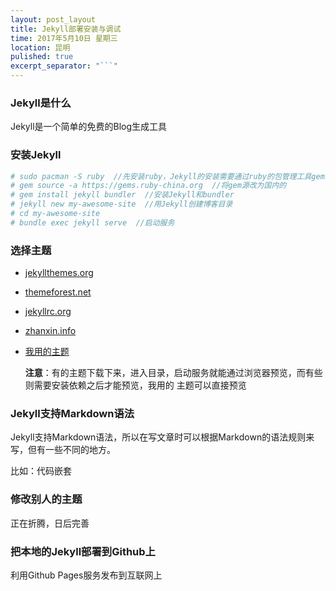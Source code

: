 ```yaml
---
layout: post_layout
title: Jekyll部署安装与调试
time: 2017年5月10日 星期三
location: 昆明
pulished: true
excerpt_separator: "```"
---
```


### **Jekyll是什么**

Jekyll是一个简单的免费的Blog生成工具

### **安装Jekyll**

```bash
# sudo pacman -S ruby  //先安装ruby，Jekyll的安装需要通过ruby的包管理工具gem来安装
# gem source -a https://gems.ruby-china.org  //将gem源改为国内的
# gem install jekyll bundler  //安装Jekyll和bundler
# jekyll new my-awesome-site  //用Jekyll创建博客目录
# cd my-awesome-site
# bundle exec jekyll serve  //启动服务
```

### **选择主题**

- [jekyllthemes.org](http://jekyllthemes.org/)
- [themeforest.net](https://themeforest.net/category/static-site-generators/jekyll)
- [jekyllrc.org](http://themes.jekyllrc.org/)
- [zhanxin.info](http://www.zhanxin.info/themes.html)
- [我用的主题](https://github.com/liungkejin/liungkejin.github.io)

  **注意**：有的主题下载下来，进入目录，启动服务就能通过浏览器预览，而有些则需要安装依赖之后才能预览，我用的
  主题可以直接预览

### **Jekyll支持Markdown语法**

Jekyll支持Markdown语法，所以在写文章时可以根据Markdown的语法规则来写，但有一些不同的地方。

比如：代码嵌套

### **修改别人的主题**

正在折腾，日后完善

### **把本地的Jekyll部署到Github上**

利用Github Pages服务发布到互联网上
